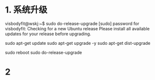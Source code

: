 # 1. 系统升级

visbodyfit@wskj:~$ sudo do-release-upgrade
[sudo] password for visbodyfit: 
Checking for a new Ubuntu release
Please install all available updates for your release before upgrading.


sudo apt-get update
sudo apt-get upgrade -y
sudo apt-get dist-upgrade

sudo reboot
sudo do-release-upgrade


# 2 
<!--stackedit_data:
eyJoaXN0b3J5IjpbMjA2NDExMDE2Ml19
-->